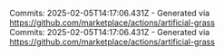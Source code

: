 Commits: 2025-02-05T14:17:06.431Z - Generated via https://github.com/marketplace/actions/artificial-grass
<br>
Commits: 2025-02-05T14:17:06.431Z - Generated via https://github.com/marketplace/actions/artificial-grass
<br>

